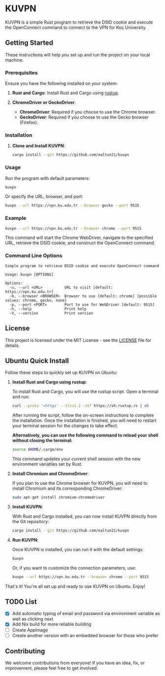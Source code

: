 # KUVPN

KUVPN is a simple Rust program to retrieve the DSID cookie and execute the OpenConnect command to connect to the VPN for Koç University.

## Getting Started

These instructions will help you set up and run the project on your local machine.

### Prerequisites

Ensure you have the following installed on your system:

1. **Rust and Cargo**: Install Rust and Cargo using [rustup](https://rustup.rs/).

2. **ChromeDriver or GeckoDriver**:
   - **ChromeDriver**: Required if you choose to use the Chrome browser.
   - **GeckoDriver**: Required if you choose to use the Gecko browser (Firefox).

### Installation

1. **Clone and Install KUVPN**:
    ```bash
    cargo install --git https://github.com/ealtun21/kuvpn
    ```

### Usage

Run the program with default parameters:

```bash
kuvpn
```

Or specify the URL, browser, and port:

```bash
kuvpn --url https://vpn.ku.edu.tr --browser gecko --port 9515
```

### Example

```bash
kuvpn --url https://vpn.ku.edu.tr --browser chrome --port 9515
```

This command will start the Chrome WebDriver, navigate to the specified URL, retrieve the DSID cookie, and construct the OpenConnect command.

### Command Line Options

```
Simple program to retrieve DSID cookie and execute OpenConnect command

Usage: kuvpn [OPTIONS]

Options:
  -u, --url <URL>          URL to visit [default: https://vpn.ku.edu.tr]
  -b, --browser <BROWSER>  Browser to use [default: chrome] [possible values: chrome, gecko, none]
  -p, --port <PORT>        Port to use for WebDriver [default: 9515]
  -h, --help               Print help
  -V, --version            Print version
```

## License

This project is licensed under the MIT License - see the [LICENSE](LICENSE) file for details.

## Ubuntu Quick Install

Follow these steps to quickly set up KUVPN on Ubuntu:

1. **Install Rust and Cargo using rustup**:

   To install Rust and Cargo, you will use the rustup script. Open a terminal and run:

   ```bash
   curl --proto '=https' --tlsv1.2 -sSf https://sh.rustup.rs | sh
   ```

   After running the script, follow the on-screen instructions to complete the installation. Once the installation is finished, you will need to restart your terminal session for the changes to take effect.

   **Alternatively, you can use the following command to reload your shell without closing the terminal:**

   ```bash
   source $HOME/.cargo/env
   ```

   This command updates your current shell session with the new environment variables set by Rust.

2. **Install Chromium and ChromeDriver**:

   If you plan to use the Chrome browser for KUVPN, you will need to install Chromium and its corresponding ChromeDriver:

   ```bash
   sudo apt-get install chromium-chromedriver
   ```

3. **Install KUVPN**:

   With Rust and Cargo installed, you can now install KUVPN directly from the Git repository:

   ```bash
   cargo install --git https://github.com/ealtun21/kuvpn
   ```

4. **Run KUVPN**:

   Once KUVPN is installed, you can run it with the default settings:

   ```bash
   kuvpn
   ```

   Or, if you want to customize the connection parameters, use:

   ```bash
   kuvpn --url https://vpn.ku.edu.tr --browser chrome --port 9515
   ```

That's it! You're all set up and ready to use KUVPN on Ubuntu. Enjoy!

## TODO List

- [x] Add automatic typing of email and password via environment variable as well as clicking next
- [x] Add Nix build for more reliable building
- [ ] Create AppImage
- [ ] Create another version with an embedded browser for those who prefer

## Contributing

We welcome contributions from everyone! If you have an idea, fix, or improvement, please feel free to get involved.
